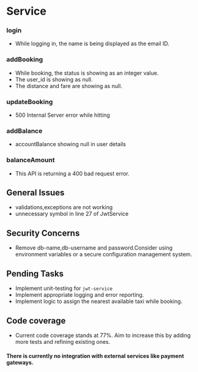 # Service

### login
* While logging in, the name is being displayed as the email ID.
### addBooking
- While booking, the status is showing as an integer value.
- The user_id is showing as null.
- The distance and fare are showing as null.
### updateBooking
- 500 Internal Server error while hitting
### addBalance
* accountBalance showing null in user details
### balanceAmount
* This API is returning a 400 bad request error.

## General Issues
- validations,exceptions are not working
- unnecessary symbol in line 27 of JwtService

## Security Concerns
- Remove db-name,db-username and password.Consider using environment variables or a secure configuration management system.

## Pending Tasks
- Implement unit-testing for `jwt-service`
- Implement appropriate logging and error reporting.
- Implement logic to assign the nearest available taxi while booking.

## Code coverage
- Current code coverage stands at 77%. Aim to increase this by adding more tests and refining existing ones.

#### There is currently no integration with external services like payment gateways.